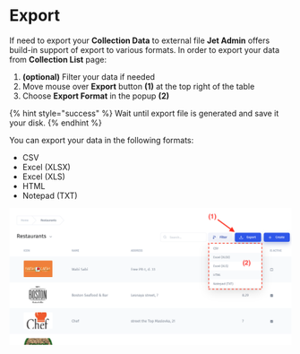 # Export

If need to export your **Collection Data** to external file **Jet Admin** offers build-in support of export to various formats. In order to export your data from **Collection List** page:

1. **\(optional\)** Filter your data if needed
2. Move mouse over **Export** button **\(1\)** at the top right of the table
3. Choose **Export Format** in the popup **\(2\)**

{% hint style="success" %}
Wait until export file is generated and save it your disk.
{% endhint %}

You can export your data in the following formats:

* CSV 
* Excel \(XLSX\) 
* Excel \(XLS\) 
* HTML 
* Notepad \(TXT\)

![](../.gitbook/assets/image%20%2864%29.png)



